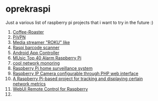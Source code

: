 # oprekraspi
Just a various list of raspberry pi projects that i want to try in the future :)


1. [Coffee-Roaster](https://github.com/bertwagner/Coffee-Roaster)
2. [PiVPN](https://github.com/pivpn/pivpn)
3. [Media streamer "ROKU" like](https://github.com/blissland/blissflixx)
4. [Raspi barcode scanner](https://github.com/bfow09/Raspi-Scan)
5. [Android App Controller](https://github.com/xiaotujiChen/Android-app-control-raspberry-pi)
6. [MUsic Top 40 Alarm Raspberry Pi](https://github.com/pietermarsman/wakeup)
7. [cool network monoring](https://github.com/TeCoEd/Who-is-hogging-the-Internet-)
8. [Raspberry Pi home surveillance system](https://github.com/steincastillo/Pi_surveillance)
9. [Raspberry IP Camera configurable through PHP web interface](https://github.com/ronnyvdbr/RaspberryIPCamera)
10. [A Raspberry Pi-based project for tracking and displaying certain network metrics](https://github.com/HaywardPeirce/Pi-Web-Status-Display)
11. [WebUI Remote Control for Raspberry](https://github.com/dennmtr/raspberry-remote)
12. 
